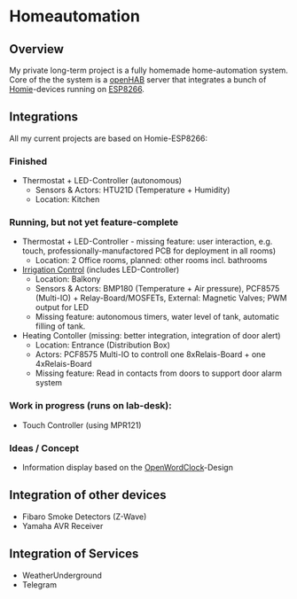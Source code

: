 # Homeautomation

## Overview
My private long-term project is a fully homemade home-automation system.
Core of the the system is a [openHAB](https://www.openhab.org) server that integrates a bunch of  [Homie](https://github.com/marvinroger/homie)-devices running on [ESP8266](https://github.com/esp8266/Arduino).

## Integrations

All my current projects are based on Homie-ESP8266:

### Finished
  * Thermostat + LED-Controller (autonomous)  
    * Sensors & Actors: HTU21D (Temperature + Humidity)
    * Location: Kitchen

### Running, but not yet feature-complete
  * Thermostat + LED-Controller - missing feature: user interaction, e.g. touch, professionally-manufactored PCB for deployment in all rooms)
    * Location: 2 Office rooms, planned: other rooms incl. bathrooms
  * [Irrigation Control](thing_balkoncontroller.html) (includes LED-Controller) 
    * Location: Balkony
    * Sensors & Actors: BMP180 (Temperature + Air pressure), PCF8575 (Multi-IO) + Relay-Board/MOSFETs, External: Magnetic Valves; PWM output for LED
    * Missing feature: autonomous timers, water level of tank, automatic filling of tank.
  * Heating Contoller (missing: better integration, integration of door alert)
    * Location: Entrance (Distribution Box)
    * Actors: PCF8575 Multi-IO to controll one 8xRelais-Board + one 4xRelais-Board
    * Missing feature: Read in contacts from doors to support door alarm system
  
### Work in progress (runs on lab-desk):
  * Touch Controller (using MPR121)

### Ideas / Concept
  * Information display based on the [OpenWordClock](https://github.com/fablabnbg/OpenWordClock)-Design

## Integration of other devices
  * Fibaro Smoke Detectors (Z-Wave)
  * Yamaha AVR Receiver

## Integration of Services
  * WeatherUnderground
  * Telegram

